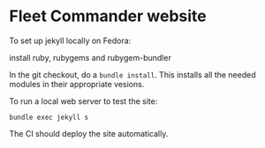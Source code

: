 Fleet Commander website
=======================

To set up jekyll locally on Fedora:

install ruby, rubygems and rubygem-bundler

In the git checkout, do a `bundle install`. This installs all 
the needed modules in their appropriate vesions.

To run a local web server to test the site:

```
bundle exec jekyll s
```

The CI should deploy the site automatically.